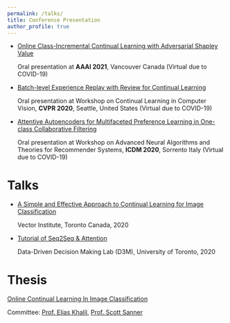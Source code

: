 ```yaml
---
permalink: /talks/
title: Conference Presentation
author_profile: true
---
```

* [Online Class-Incremental Continual Learning with Adversarial Shapley Value](https://studio.slideslive.com/web_recorder/share/20210109T023929Z__AAAI__9988__online-class-incremental-conti?s=91a296f8-bf46-4355-b46e-d09f907637dd)

  Oral presentation at **AAAI 2021**, Vancouver Canada (Virtual due to COVID-19)

* [Batch-level Experience Replay with Review for Continual Learning](https://youtu.be/AbgbzTDZRq8?t=1283)

  Oral presentation at Workshop on Continual Learning in Computer Vision, **CVPR 2020**, Seattle, United States (Virtual due to COVID-19)

* [Attentive Autoencoders for Multifaceted Preference Learning in One-class Collaborative Filtering](https://screencast-o-matic.com/watch/cY6ZhCs1aZ)

  Oral presentation at Workshop on Advanced Neural Algorithms and Theories for Recommender Systems, **ICDM 2020**, Sorrento Italy (Virtual due to COVID-19)



# Talks
* [A Simple and Effective Approach to Continual Learning for Image Classification](/files/vector.pdf) 

  Vector Institute, Toronto Canada, 2020

* [Tutorial of Seq2Seq & Attention](/files/attention.pptx)

  Data-Driven Decision Making Lab (D3M), University of Toronto, 2020



# Thesis

[Online Continual Learning In Image Classification](/files/ZhedaMai_Thesis.pdf)

Committee: [Prof. Elias Khalil](https://ekhalil.com/), [Prof. Scott Sanner](https://d3m.mie.utoronto.ca/members/ssanner/)

